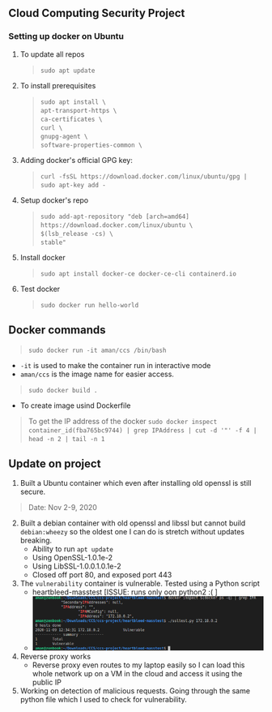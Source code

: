 ## Cloud Computing Security Project

### Setting up docker on Ubuntu
1. To update all repos
    > `sudo apt update`

2. To install prerequisites
    > `sudo apt install \`<br/>
    > `apt-transport-https \`<br/>
    > `ca-certificates \`<br/>
    > `curl \`<br/>
    > `gnupg-agent \`<br/>
    > `software-properties-common \`<br/>

3. Adding docker's official GPG key:
    > `curl -fsSL https://download.docker.com/linux/ubuntu/gpg | sudo apt-key add -`

4. Setup docker's repo
    >`sudo add-apt-repository "deb [arch=amd64] https://download.docker.com/linux/ubuntu \`<br/>
    `$(lsb_release -cs) \`<br/>
    `stable"`<br/>

5. Install docker
    > `sudo apt install docker-ce docker-ce-cli containerd.io`

6. Test docker
    > `sudo docker run hello-world`

## Docker commands
> `sudo docker run -it aman/ccs /bin/bash`
- `-it` is used to make the container run in interactive mode
- `aman/ccs` is the image name for easier access.

> `sudo docker build .`
- To create image usind Dockerfile

> To get the IP address of the docker
`sudo docker inspect container_id(fba765bc9744) | grep IPAddress | cut -d '"' -f 4 | head -n 2 | tail -n 1`



## Update on project
1. Built a Ubuntu container which even after installing old openssl is still secure.
> Date: Nov 2-9, 2020
2. Built a debian container with old openssl and libssl but cannot build `debian:wheezy` so the oldest one I can do is stretch without updates breaking.
    - Ability to run `apt update`
    - Using OpenSSL-1.0.1e-2
    - Using LibSSL-1.0.0.1.0.1e-2
    - Closed off port 80, and exposed port 443
3. The `vulnerability` container is vulnerable. Tested using a Python script
    - heartbleed-masstest [ISSUE: runs only oon python2 :( ]
    - <img src="./images/verified-vulnerable-server.png"> </img>
4. Reverse proxy works
    - Reverse proxy even routes to my laptop easily so I can load this whole network up on a VM in the cloud and access it using the public IP
5. Working on detection of malicious requests. Going through the same python file which I used to check for vulnerability.